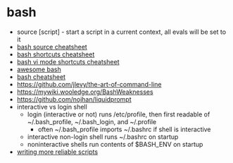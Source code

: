 # bash

* source [script] - start a script in a current context, all evals will be set to it 
* [bash source cheatsheet](https://mywiki.wooledge.org/BashSheet)
* [bash shortcuts cheatsheet](https://readline.kablamo.org/emacs.html)
* [bash vi mode shortcuts cheatsheet](https://readline.kablamo.org/vi.html)
* [awesome bash](https://github.com/awesome-lists/awesome-bash)
* [bash cheatsheet](https://github.com/LeCoupa/awesome-cheatsheets/blob/master/languages/bash.sh)
* <https://github.com/jlevy/the-art-of-command-line>
* <https://mywiki.wooledge.org/BashWeaknesses>
* <https://github.com/nojhan/liquidprompt>
* interactive vs login shell
    * login (interactive or not) runs /etc/profile, then first readable of ~/.bash_profile, ~/.bash_login, and ~/.profile
        * often ~/.bash_profile imports ~/.bashrc if shell is interactive
    * interactive non-login shell runs ~/.bashrc on startup
    * noninteractive shells run contents of $BASH_ENV on startup
* [writing more reliable scripts](http://redsymbol.net/articles/unofficial-bash-strict-mode/)
